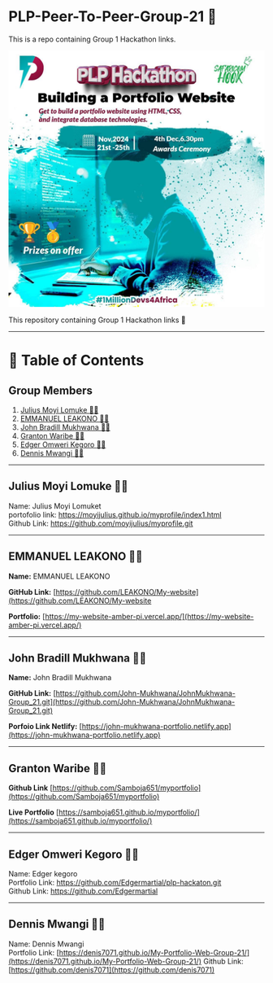 # PLP-Peer-To-Peer-Group-21 :rocket: <br>

This is a repo containing Group 1 Hackathon links.




![Hackathon Image](./assests/Hackathon-Poster.jpg)


This  repository containing Group 1 Hackathon links :tada:

---

# 📜 Table of Contents   

## Group Members

  1. [Julius Moyi Lomuke  🕵️‍♂️](#julius-moyi-lomuke--️️)  
  2. [EMMANUEL LEAKONO  🕵️‍♂️](#emmanuel-leakono--️️)  
  3. [John Bradill Mukhwana  🕵️‍♂️](#john-bradill-mukhwana--️️)  
  4. [Granton Waribe 🕵️‍♂️](#granton-waribe-️️)    
  5. [Edger Omweri Kegoro 🕵️‍♂️](#edger-omweri-kegoro--)  
  6. [Dennis Mwangi 🕵️‍♂️ ](#-dennis-mwangi-)
  
----

## Julius Moyi Lomuke  🕵️‍♂️    

Name: Julius Moyi Lomuket <br>
portofolio link: https://moyijulius.github.io/myprofile/index1.html <br>
Github Link: https://github.com/moyijulius/myprofile.git

---

## EMMANUEL LEAKONO  🕵️‍♂️  

**Name:** EMMANUEL LEAKONO

**GitHub Link:** [https://github.com/LEAKONO/My-website](https://github.com/LEAKONO/My-website  

**Portfolio:** [https://my-website-amber-pi.vercel.app/](https://my-website-amber-pi.vercel.app/)

---


## John Bradill Mukhwana  🕵️‍♂️  

**Name:** John Bradill Mukhwana  
 
 **GitHub Link:** [https://github.com/John-Mukhwana/JohnMukhwana-Group_21.git](https://github.com/John-Mukhwana/JohnMukhwana-Group_21.git) 

**Porfoio Link Netlify:** [https://john-mukhwana-portfolio.netlify.app](https://john-mukhwana-portfolio.netlify.app)

---

## Granton Waribe 🕵️‍♂️  

**Github Link** [https://github.com/Samboja651/myportfolio](https://github.com/Samboja651/myportfolio)  

**Live Portfolio** [https://samboja651.github.io/myportfolio/](https://samboja651.github.io/myportfolio/)

---

 ## Edger Omweri Kegoro 🕵️‍♂️    

Name: Edger kegoro<br>
Portfolio Link: https://github.com/Edgermartial/plp-hackaton.git<br>
Github Link: https://github.com/Edgermartial<br>

---

## Dennis Mwangi 🕵️‍♂️ 

Name: Dennis Mwangi <br>
Portfolio Link: [https://denis7071.github.io/My-Portfolio-Web-Group-21/](https://denis7071.github.io/My-Portfolio-Web-Group-21/)
Github Link: [https://github.com/denis7071](https://github.com/denis7071)
